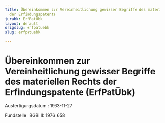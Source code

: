 ```yaml
---
Title: Übereinkommen zur Vereinheitlichung gewisser Begriffe des materiellen Rechts
  der Erfindungspatente
jurabk: ErfPatÜbk
layout: default
origslug: erfpatuebk
slug: erfpatuebk

---
```


# Übereinkommen zur Vereinheitlichung gewisser Begriffe des materiellen Rechts der Erfindungspatente (ErfPatÜbk)

Ausfertigungsdatum
:   1963-11-27

Fundstelle
:   BGBl II: 1976, 658

